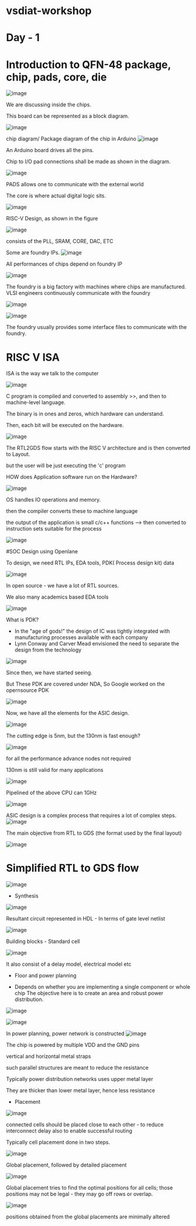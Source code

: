 # vsdiat-workshop
  # Day - 1
  # Introduction to QFN-48 package, chip, pads, core, die

![image](https://github.com/user-attachments/assets/df8b876a-98e0-4bcf-a5be-2266474e3cda)

We are discussing inside the chips.

This board can be represented as a block diagram.

![image](https://github.com/user-attachments/assets/127bd954-b7bc-462a-a076-97463b017682)


chip diagram/ Package diagram of the chip in Arduino 
![image](https://github.com/user-attachments/assets/28cdd1e0-f058-4503-9f6e-2ade585ba34c)


An Arduino board drives all the pins.

Chip to I/O pad connections shall be made as shown in the diagram.

![image](https://github.com/user-attachments/assets/1d4eb3c3-d5e3-4e4f-a952-d44556b63b78)

PADS allows one to communicate with the external world

The core is where actual digital logic sits.

![image](https://github.com/user-attachments/assets/f7af7ad4-e3c3-4450-92d4-74c441553835)

RISC-V Design, as shown in the figure

![image](https://github.com/user-attachments/assets/7f624d52-e60a-4334-b638-b3af40f5c5c9)

consists of the PLL, SRAM, CORE, DAC, ETC

Some are foundry IPs.
![image](https://github.com/user-attachments/assets/419ba4f9-675b-4005-ae2e-444babd19d21)


All performances of chips depend on foundry IP

![image](https://github.com/user-attachments/assets/35ffc3ba-1d2b-41b7-a4dd-b04d0d800e3d)

The foundry is a big factory with machines where chips are manufactured. VLSI engineers continuously communicate with the foundry 

![image](https://github.com/user-attachments/assets/b0575bcc-aab7-4179-a9a4-e0854974e943)

![image](https://github.com/user-attachments/assets/c154e2e5-227a-4cd2-88ac-3bb9ed65ce8b)

The foundry usually provides some interface files to communicate with the foundry. 

  # RISC V ISA

ISA is the way we talk to the computer 

![image](https://github.com/user-attachments/assets/f99665a1-4786-4e96-b5ea-057f7f87b243)


C program is compiled and converted to assembly >>, and then to machine-level language.

The binary is in ones and zeros, which hardware can understand. 

Then, each bit will be executed on the hardware. 

![image](https://github.com/user-attachments/assets/f535aba2-b146-4604-a959-ade770a98ff8)

The RTL2GDS flow starts with the RISC V architecture and is then converted to Layout.

but the user will be just executing the 'c' program

HOW does Application software run on the Hardware?

![image](https://github.com/user-attachments/assets/ae53ef77-68fe-43a0-afd5-eabfed6d6204)


OS handles IO operations and memory. 

then the compiler converts these to machine language 

the output of the application is small c/c++ functions --> then converted to instruction sets suitable for the process


![image](https://github.com/user-attachments/assets/abc38030-74c9-4482-aac7-ea81d3652ee4)


#SOC Design using Openlane

To design, we need RTL IPs, EDA tools, PDK( Process design kit) data


![image](https://github.com/user-attachments/assets/a848142e-4891-4467-9f7c-914e6b535b1f)

In open source - we have a lot of RTL sources.

We also many academics based EDA tools 

![image](https://github.com/user-attachments/assets/2b1c3022-94d5-43bd-b261-56c0403cd020)


What is PDK?

* In the "age of gods!" the design of IC was tightly integrated with manufacturing processes available with each company
* Lynn Conway and Carver Mead envisioned the need to separate the design from the technology


![image](https://github.com/user-attachments/assets/370015f6-3c33-4c7e-b865-8eff1f0706df)


Since then, we have started seeing. 


But These PDK are covered under NDA, So Google worked on the opernsource PDK

![image](https://github.com/user-attachments/assets/f08a6266-72af-4f0b-9f73-9d607869d95f)

Now, we have all the elements for the ASIC design.


![image](https://github.com/user-attachments/assets/223d4dce-ecee-455d-a871-d59dc9d0ac76)


The cutting edge is 5nm, but the 130nm is fast enough?

![image](https://github.com/user-attachments/assets/5d8dbbc8-eeac-4a4a-8ac9-8ed61900cc99)

for all the performance advance nodes not required 

130nm is still valid for many applications 

![image](https://github.com/user-attachments/assets/ea82032c-2289-41e6-922b-19c2c35a2e4d)

Pipelined of the above CPU can 1GHz

![image](https://github.com/user-attachments/assets/e7f53a84-1bce-4f79-8ee2-3da49f907bca)

ASIC design is a complex process that requires a lot of complex steps.
![image](https://github.com/user-attachments/assets/e6394d82-0229-465e-bb34-88e7eb30f4c8)


The main objective from RTL to GDS (the format used by the final layout)


![image](https://github.com/user-attachments/assets/02d8fdcf-63fd-4139-8c44-bc08512a565a)


# Simplified RTL to GDS flow

![image](https://github.com/user-attachments/assets/7b43e345-156e-4032-98fb-3df853619231)

* Synthesis

![image](https://github.com/user-attachments/assets/a6cdf5ac-5f16-4ed0-ae8b-c2c92761df99)

Resultant circuit represented in HDL - In terms of gate level netlist 

![image](https://github.com/user-attachments/assets/29914adf-78c2-42de-8548-141af55f1e5b)

Building blocks - Standard cell

![image](https://github.com/user-attachments/assets/3cf91d82-0fe9-4b5e-8ab5-eded0893e6c3)

It also consist of a delay model, electrical model etc

* Floor and power planning

- Depends on whether you are implementing a single component or whole chip
The objective here is to create an area and robust power distribution.

![image](https://github.com/user-attachments/assets/f9316768-2f30-4569-93b4-67f0eb075c3c)

![image](https://github.com/user-attachments/assets/d3464f46-4a13-45e1-8c6e-42f2dacf05bf)

In power planning, power network is constructed
![image](https://github.com/user-attachments/assets/6b2b5d98-cbf8-40a9-8ca0-cf10345f76c3)

The chip is powered by multiple VDD and the GND pins 

vertical and horizontal metal straps

such parallel structures are meant to reduce the resistance 

Typically power distribution networks uses upper metal layer 

They are thicker than lower metal layer, hence less resistance 


* Placement



![image](https://github.com/user-attachments/assets/be53e23a-8149-47ed-845e-eb5f70608aff)


connected cells should be placed close to each other - to reduce interconnect delay also to enable successful routing 

Typically cell placement done in two steps.

 ![image](https://github.com/user-attachments/assets/170f3799-c604-40a7-937b-580d2750198c)

 Global placement, followed by detailed placement 

 ![image](https://github.com/user-attachments/assets/15b890e9-70ae-421b-b440-ec306b6bbd0e)

 Global placement tries to find the optimal positions for all cells; those positions may not be legal - they may go off rows or overlap.

 ![image](https://github.com/user-attachments/assets/9b187ba8-2699-4c77-a9e1-db921d723491)

 positions obtained from the global placements are minimally altered 

 

 


 
































































